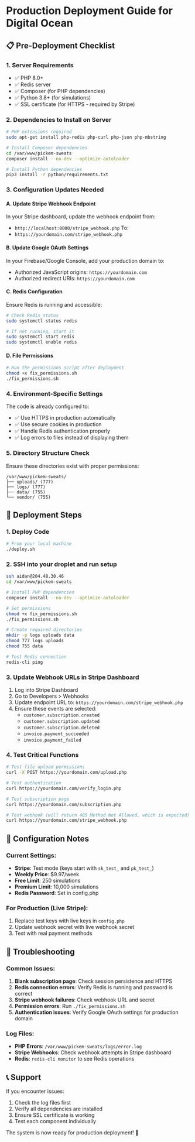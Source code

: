 # Production Deployment Guide for Digital Ocean

## 📋 Pre-Deployment Checklist

### 1. Server Requirements
- ✅ PHP 8.0+
- ✅ Redis server
- ✅ Composer (for PHP dependencies)
- ✅ Python 3.8+ (for simulations)
- ✅ SSL certificate (for HTTPS - required by Stripe)

### 2. Dependencies to Install on Server

```bash
# PHP extensions required
sudo apt-get install php-redis php-curl php-json php-mbstring

# Install Composer dependencies
cd /var/www/pickem-sweats
composer install --no-dev --optimize-autoloader

# Install Python dependencies
pip3 install -r python/requirements.txt
```

### 3. Configuration Updates Needed

#### A. Update Stripe Webhook Endpoint
In your Stripe dashboard, update the webhook endpoint from:
- `http://localhost:8000/stripe_webhook.php`
To:
- `https://yourdomain.com/stripe_webhook.php`

#### B. Update Google OAuth Settings
In your Firebase/Google Console, add your production domain to:
- Authorized JavaScript origins: `https://yourdomain.com`
- Authorized redirect URIs: `https://yourdomain.com`

#### C. Redis Configuration
Ensure Redis is running and accessible:
```bash
# Check Redis status
sudo systemctl status redis

# If not running, start it
sudo systemctl start redis
sudo systemctl enable redis
```

#### D. File Permissions
```bash
# Run the permissions script after deployment
chmod +x fix_permissions.sh
./fix_permissions.sh
```

### 4. Environment-Specific Settings

The code is already configured to:
- ✅ Use HTTPS in production automatically
- ✅ Use secure cookies in production
- ✅ Handle Redis authentication properly
- ✅ Log errors to files instead of displaying them

### 5. Directory Structure Check
Ensure these directories exist with proper permissions:
```
/var/www/pickem-sweats/
├── uploads/ (777)
├── logs/ (777)
├── data/ (755)
└── vendor/ (755)
```

## 🚀 Deployment Steps

### 1. Deploy Code
```bash
# From your local machine
./deploy.sh
```

### 2. SSH into your droplet and run setup
```bash
ssh aidan@204.48.30.46
cd /var/www/pickem-sweats

# Install PHP dependencies
composer install --no-dev --optimize-autoloader

# Set permissions
chmod +x fix_permissions.sh
./fix_permissions.sh

# Create required directories
mkdir -p logs uploads data
chmod 777 logs uploads
chmod 755 data

# Test Redis connection
redis-cli ping
```

### 3. Update Webhook URLs in Stripe Dashboard

1. Log into Stripe Dashboard
2. Go to Developers > Webhooks
3. Update endpoint URL to: `https://yourdomain.com/stripe_webhook.php`
4. Ensure these events are selected:
   - `customer.subscription.created`
   - `customer.subscription.updated`
   - `customer.subscription.deleted`
   - `invoice.payment_succeeded`
   - `invoice.payment_failed`

### 4. Test Critical Functions

```bash
# Test file upload permissions
curl -X POST https://yourdomain.com/upload.php

# Test authentication
curl https://yourdomain.com/verify_login.php

# Test subscription page
curl https://yourdomain.com/subscription.php

# Test webhook (will return 405 Method Not Allowed, which is expected)
curl https://yourdomain.com/stripe_webhook.php
```

## 🔧 Configuration Notes

### Current Settings:
- **Stripe**: Test mode (keys start with `sk_test_` and `pk_test_`)
- **Weekly Price**: $9.97/week
- **Free Limit**: 250 simulations
- **Premium Limit**: 10,000 simulations
- **Redis Password**: Set in config.php

### For Production (Live Stripe):
1. Replace test keys with live keys in `config.php`
2. Update webhook secret with live webhook secret
3. Test with real payment methods

## 🐛 Troubleshooting

### Common Issues:

1. **Blank subscription page**: Check session persistence and HTTPS
2. **Redis connection errors**: Verify Redis is running and password is correct
3. **Stripe webhook failures**: Check webhook URL and secret
4. **Permission errors**: Run `./fix_permissions.sh`
5. **Authentication issues**: Verify Google OAuth settings for production domain

### Log Files:
- **PHP Errors**: `/var/www/pickem-sweats/logs/error.log`
- **Stripe Webhooks**: Check webhook attempts in Stripe dashboard
- **Redis**: `redis-cli monitor` to see Redis operations

## 📞 Support

If you encounter issues:
1. Check the log files first
2. Verify all dependencies are installed
3. Ensure SSL certificate is working
4. Test each component individually

The system is now ready for production deployment! 🎉 